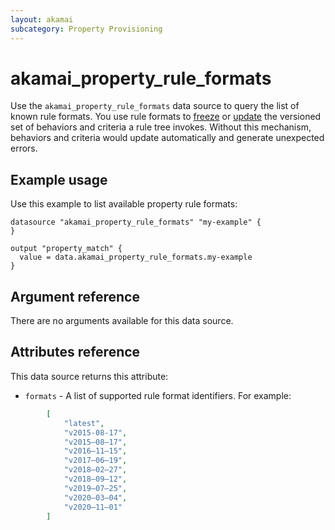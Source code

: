 ```yaml
---
layout: akamai
subcategory: Property Provisioning
---
```


# akamai_property_rule_formats

Use the `akamai_property_rule_formats` data source to query the list of
known rule formats.
You use rule formats to [freeze](https://techdocs.akamai.com/property-mgr/reference/modify-a-rule#freeze-a-feature-set-for-a-rule-tree) or
[update](https://techdocs.akamai.com/property-mgr/reference/modify-a-rule#update-rules-to-a-newer-set-of-features) the versioned set of behaviors
and criteria a rule tree invokes. Without this mechanism, behaviors and criteria
would update automatically and generate unexpected errors.

## Example usage

Use this example to list available property rule formats:

```hcl
datasource "akamai_property_rule_formats" "my-example" {
}

output "property_match" {
  value = data.akamai_property_rule_formats.my-example
}
```

## Argument reference

There are no arguments available for this data source.

## Attributes reference

This data source returns this attribute:

* `formats` - A list of supported rule format identifiers. For example:

```json
        [
            "latest",
            "v2015-08-17",
            "v2015–08–17",
            "v2016–11–15",
            "v2017–06–19",
            "v2018–02–27",
            "v2018–09–12",
            "v2019–07–25",
            "v2020–03–04",
            "v2020–11–01"
        ]
```
